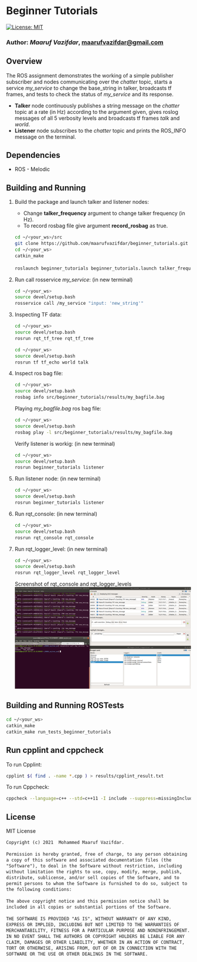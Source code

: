 # Beginner Tutorials
[![License: MIT](https://img.shields.io/badge/License-MIT-blue.svg)](https://opensource.org/licenses/MIT)

### **Author:** *Maaruf Vazifdar*, maarufvazifdar@gmail.com

## Overview
The ROS assignment demonstrates the working of a simple publisher subscriber and nodes communicating over the *chatter* topic, starts a service *my_service* to change the base_string in talker, broadcasts tf frames, and tests to check the status of *my_service* and its response.

- **Talker** node continuously publishes a string message on the *chatter* topic at a rate (in Hz) according to the argument given, gives roslog messages of all 5 verbosity levels and broadcasts tf frames *talk* and *world*.
- **Listener** node subscribes to the *chatter* topic and prints the ROS_INFO message on the terminal.

## Dependencies
- ROS - Melodic


## Building and Running
1) Build the package and launch talker and listener nodes: 

    - Change **talker_frequency** argument to change talker frequency (in Hz).
    - To record rosbag file give argument **record_rosbag** as true.
    ```bash
    cd ~/<your_ws>/src
    git clone https://github.com/maarufvazifdar/beginner_tutorials.git
    cd ~/<your_ws>
    catkin_make

    roslaunch beginner_tutorials beginner_tutorials.launch talker_frequency:=10 record_rosbag:=false    
    ```

2) Run call rosservice *my_service*: (in new terminal)
    ```bash
    cd ~/<your_ws>
    source devel/setup.bash
    rosservice call /my_service "input: 'new_string'" 
    ```

3) Inspecting TF data:
    ```bash
    cd ~/<your_ws>
    source devel/setup.bash
    rosrun rqt_tf_tree rqt_tf_tree
    ```
    ```bash
    cd ~/<your_ws>
    source devel/setup.bash
    rosrun tf tf_echo world talk 
    ```

4) Inspect ros bag file:
    ```bash
    cd ~/<your_ws>
    source devel/setup.bash
    rosbag info src/beginner_tutorials/results/my_bagfile.bag 
    ```
    Playing *my_bagfile.bag* ros bag file:
    ```bash
    cd ~/<your_ws>
    source devel/setup.bash
    rosbag play -l src/beginner_tutorials/results/my_bagfile.bag 
    ```
    Verify listener is workig: (in new terminal)
    ```bash
    cd ~/<your_ws>
    source devel/setup.bash
    rosrun beginner_tutorials listener 
    ```

5) Run listener node: (in new terminal)
    ```bash
    cd ~/<your_ws>
    source devel/setup.bash
    rosrun beginner_tutorials listener  
    ```

6) Run rqt_console: (in new terminal)
    ```bash
    cd ~/<your_ws>
    source devel/setup.bash
    rosrun rqt_console rqt_console 
    ```

7) Run rqt_logger_level: (in new terminal)
    ```bash
    cd ~/<your_ws>
    source devel/setup.bash
    rosrun rqt_logger_level rqt_logger_level 
    ```
    Screenshot of rqt_console and rqt_logger_levels
    ![](/results/ros_logger_image.png)

## Building and Running ROSTests

```bash
cd ~/<your_ws>
catkin_make
catkin_make run_tests_beginner_tutorials
```

## Run cpplint and cppcheck
To run Cpplint:
  ```bash
  cpplint $( find . -name *.cpp ) > results/cpplint_result.txt
  ```

To run Cppcheck:
  ```bash
  cppcheck --language=c++ --std=c++11 -I include --suppress=missingIncludeSystem  $( find . -name \*.hpp -or -name \*.cpp) > results/cppcheck_result.txt
  ```

## License
MIT License
```
Copyright (c) 2021  Mohammed Maaruf Vazifdar.

Permission is hereby granted, free of charge, to any person obtaining a copy of this software and associated documentation files (the "Software"), to deal in the Software without restriction, including without limitation the rights to use, copy, modify, merge, publish, distribute, sublicense, and/or sell copies of the Software, and to permit persons to whom the Software is furnished to do so, subject to the following conditions:

The above copyright notice and this permission notice shall be included in all copies or substantial portions of the Software.

THE SOFTWARE IS PROVIDED "AS IS", WITHOUT WARRANTY OF ANY KIND, EXPRESS OR IMPLIED, INCLUDING BUT NOT LIMITED TO THE WARRANTIES OF MERCHANTABILITY, FITNESS FOR A PARTICULAR PURPOSE AND NONINFRINGEMENT. IN NO EVENT SHALL THE AUTHORS OR COPYRIGHT HOLDERS BE LIABLE FOR ANY CLAIM, DAMAGES OR OTHER LIABILITY, WHETHER IN AN ACTION OF CONTRACT, TORT OR OTHERWISE, ARISING FROM, OUT OF OR IN CONNECTION WITH THE SOFTWARE OR THE USE OR OTHER DEALINGS IN THE SOFTWARE.
```
